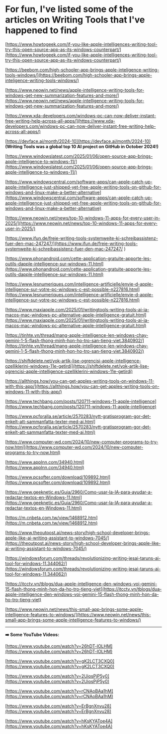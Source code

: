 # For fun, I've listed some of the articles on Writing Tools that I've happened to find

[https://www.howtogeek.com/if-you-like-apple-intelligences-writing-tool-try-this-open-source-app-as-its-windows-counterpart/](https://www.howtogeek.com/if-you-like-apple-intelligences-writing-tool-try-this-open-source-app-as-its-windows-counterpart/)

[https://beebom.com/high-schooler-app-brings-apple-inteligence-writing-tools-windows/](https://beebom.com/high-schooler-app-brings-apple-inteligence-writing-tools-windows/)

[https://www.neowin.net/news/apple-intelligence-writing-tools-for-windows-get-new-summarization-features-and-more/](https://www.neowin.net/news/apple-intelligence-writing-tools-for-windows-get-new-summarization-features-and-more/)

[https://www.xda-developers.com/windows-pc-can-now-deliver-instant-free-writing-help-across-all-apps/](https://www.xda-developers.com/windows-pc-can-now-deliver-instant-free-writing-help-across-all-apps/)

[https://devface.ai/month/2024-10](https://devface.ai/month/2024-10) **(Writing Tools was a global top 10 AI project on GitHub in October 2024!)**

[https://www.windowslatest.com/2025/01/06/open-source-app-brings-apple-intelligence-to-windows-11/](https://www.windowslatest.com/2025/01/06/open-source-app-brings-apple-intelligence-to-windows-11/)

[https://www.windowscentral.com/software-apps/can-apple-catch-up-apple-intelligence-just-shipped-yet-free-apple-writing-tools-on-github-for-windows-and-linux-make-a-better-alternative](https://www.windowscentral.com/software-apps/can-apple-catch-up-apple-intelligence-just-shipped-yet-free-apple-writing-tools-on-github-for-windows-and-linux-make-a-better-alternative)

[https://www.neowin.net/news/top-10-windows-11-apps-for-every-user-in-2025/](https://www.neowin.net/news/top-10-windows-11-apps-for-every-user-in-2025/)

[https://www.ifun.de/freie-writing-tools-systemweite-ki-schreibassistenz-fuer-den-mac-247247/](https://www.ifun.de/freie-writing-tools-systemweite-ki-schreibassistenz-fuer-den-mac-247247/
)

[https://www.phonandroid.com/cette-application-gratuite-apporte-les-outils-dapple-intelligence-sur-windows-11.html](https://www.phonandroid.com/cette-application-gratuite-apporte-les-outils-dapple-intelligence-sur-windows-11.html)

[https://www.lesnumeriques.com/intelligence-artificielle/envie-d-apple-intelligence-sur-votre-pc-windows-c-est-possible-n227816.html](https://www.lesnumeriques.com/intelligence-artificielle/envie-d-apple-intelligence-sur-votre-pc-windows-c-est-possible-n227816.html)

[https://www.maxiapple.com/2025/01/writingtools-writing-tools-ai-ia-macos-mac-windows-pc-alternative-apple-intelligence-gratuit.html](https://www.maxiapple.com/2025/01/writingtools-writing-tools-ai-ia-macos-mac-windows-pc-alternative-apple-intelligence-gratuit.html)

[https://tinhte.vn/thread/mang-apple-intelligence-len-windows-chay-gemini-1-5-flash-thong-minh-hon-ho-tro-san-tieng-viet.3840902/](https://tinhte.vn/thread/mang-apple-intelligence-len-windows-chay-gemini-1-5-flash-thong-minh-hon-ho-tro-san-tieng-viet.3840902/)

[https://shiftdelete.net/yok-artik-lise-ogrencisi-apple-intelligence-ozelliklerini-windows-11e-getirdi](https://shiftdelete.net/yok-artik-lise-ogrencisi-apple-intelligence-ozelliklerini-windows-11e-getirdi)

[https://allthings.how/you-can-get-apples-writing-tools-on-windows-11-with-this-app/](https://allthings.how/you-can-get-apples-writing-tools-on-windows-11-with-this-app/)

[https://www.techbang.com/posts/120711-windows-11-apple-intelligence](https://www.techbang.com/posts/120711-windows-11-apple-intelligence)

[https://www.pcforalla.se/article/2570283/nytt-gratisprogram-gor-det-enkelt-att-sammanfatta-texter-med-ai.html](https://www.pcforalla.se/article/2570283/nytt-gratisprogram-gor-det-enkelt-att-sammanfatta-texter-med-ai.html)

[https://www.computer-wd.com/2024/10/new-computer-programs-to-try-now.html](https://www.computer-wd.com/2024/10/new-computer-programs-to-try-now.html)

[https://www.applnn.com/34940.html](https://www.applnn.com/34940.html)

[https://www.pcsofter.com/download/109892.html](https://www.pcsofter.com/download/109892.html)

[https://www.geeknetic.es/Guia/2960/Como-usar-la-IA-para-ayudar-a-redactar-textos-en-Windows-11.html](https://www.geeknetic.es/Guia/2960/Como-usar-la-IA-para-ayudar-a-redactar-textos-en-Windows-11.html)

[https://m.cnbeta.com.tw/view/1468912.htm](https://m.cnbeta.com.tw/view/1468912.htm)

[https://www.theoutpost.ai/news-story/high-school-developer-brings-apple-like-ai-writing-assistant-to-windows-7045/](https://theoutpost.ai/news-story/high-school-developer-brings-apple-like-ai-writing-assistant-to-windows-7045/)

[https://windowsforum.com/threads/revolutionizing-writing-jesai-taruns-ai-tool-for-windows-11.344062/](https://windowsforum.com/threads/revolutionizing-writing-jesai-taruns-ai-tool-for-windows-11.344062/)

[https://itcctv.vn/tblogs/dua-apple-intelligence-den-windows-voi-gemini-15-flash-thong-minh-hon-da-ho-tro-tieng-viet](https://itcctv.vn/tblogs/dua-apple-intelligence-den-windows-voi-gemini-15-flash-thong-minh-hon-da-ho-tro-tieng-viet)

[https://www.neowin.net/news/this-small-app-brings-some-apple-intelligence-features-to-windows/](https://www.neowin.net/news/this-small-app-brings-some-apple-intelligence-features-to-windows/)

---

**➡️ Some YouTube Videos:**

[https://www.youtube.com/watch?v=26hDT-lOLHM](https://www.youtube.com/watch?v=26hDT-lOLHM)  
  
[https://www.youtube.com/watch?v=gK2LCT3CXQ0](https://www.youtube.com/watch?v=gK2LCT3CXQ0)  
  
[https://www.youtube.com/watch?v=2UiosPjP5y0](https://www.youtube.com/watch?v=2UiosPjP5y0)  
  
[https://www.youtube.com/watch?v=rCNAoBAa1hM](https://www.youtube.com/watch?v=rCNAoBAa1hM)  
  
[https://www.youtube.com/watch?v=ErBgnXnvu28](https://www.youtube.com/watch?v=ErBgnXnvu28)  
  
[https://www.youtube.com/watch?v=hKsKYAToe4A](https://www.youtube.com/watch?v=hKsKYAToe4A)
